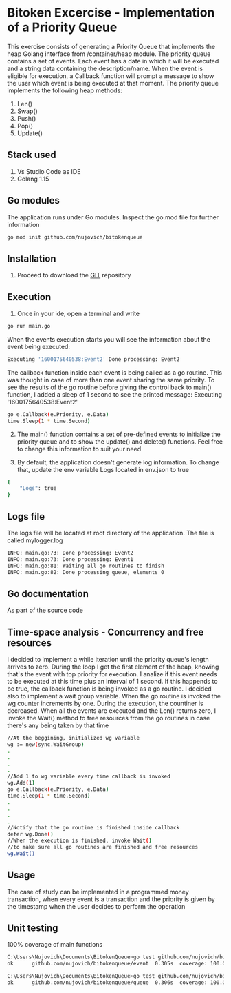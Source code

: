 # Bitoken Excercise - Implementation of a Priority Queue

This exercise consists of generating a Priority Queue that implements the heap Golang interface from /container/heap module. The priority queue contains a set of events. Each event has a date in which it will be executed and a string data containing the description/name. When the event is eligible for execution, a Callback function will prompt a message to show the user which event is being executed at that moment. The priority queue implements the following heap methods:

1. Len()
2. Swap()
3. Push()
4. Pop()
5. Update()

## Stack used
1. Vs Studio Code as IDE
2. Golang 1.15

## Go modules

The application runs under Go modules. Inspect the go.mod file for further information

```bash
go mod init github.com/nujovich/bitokenqueue
```

## Installation
1. Proceed to download the [GIT](https://github.com/nujovich/bitokenqueue.git) repository

## Execution
1. Once in your ide, open a terminal and write
```bash
go run main.go
```
When the events execution starts you will see the information about the event being executed:
```bash
Executing '1600175640538:Event2' Done processing: Event2
```
The callback function inside each event is being called as a go routine. This was thought in case of more than one event sharing the same priority. To see the results of the go routine before giving the control back to main() function, I added a sleep of 1 second to see the printed message: Executing '1600175640538:Event2'
```bash
go e.Callback(e.Priority, e.Data)
time.Sleep(1 * time.Second)
```

2. The main() function contains a set of pre-defined events to initialize the priority queue and to show the update() and delete() functions. Feel free to change this information to suit your need

3. By default, the application doesn't generate log information. To change that, update the env variable Logs located in env.json to true
```bash
{
    "Logs": true
}
```

## Logs file
The logs file will be located at root directory of the application. The file is called mylogger.log
```bash
INFO: main.go:73: Done processing: Event2
INFO: main.go:73: Done processing: Event1
INFO: main.go:81: Waiting all go routines to finish
INFO: main.go:82: Done processing queue, elements 0
```

## Go documentation
As part of the source code

## Time-space analysis - Concurrency and free resources
I decided to implement a while iteration until the priority queue's length arrives to zero. During the loop I get the first element of the heap, knowing that's the event with top priority for execution. I analize if this event needs to be executed at this time plus an interval of 1 second. If this happends to be true, the callback function is being invoked as a go routine. I decided also to implement a wait group variable. When the go routine is invoked the wg counter increments by one. During the execution, the countiner is decreased. When all the events are executed and the Len() returns zero, I invoke the Wait() method to free resources from the go routines in case there's any being taken by that time
```bash
//At the beggining, initialized wg variable
wg := new(sync.WaitGroup)
.
.
.
.
//Add 1 to wg variable every time callback is invoked
wg.Add(1)
go e.Callback(e.Priority, e.Data)
time.Sleep(1 * time.Second)
.
.
.
.
//Notify that the go routine is finished inside callback
defer wg.Done()
//When the execution is finished, invoke Wait() 
//to make sure all go routines are finished and free resources
wg.Wait()
```

## Usage
The case of study can be implemented in a programmed money transaction, when every event is a transaction and the priority is given by the timestamp when the user decides to perform the operation


## Unit testing
100% coverage of main functions
```bash
C:\Users\Nujovich\Documents\BitokenQueue>go test github.com/nujovich/bitokenqueue/event -cover
ok      github.com/nujovich/bitokenqueue/event  0.305s  coverage: 100.0% of statements

C:\Users\Nujovich\Documents\BitokenQueue>go test github.com/nujovich/bitokenqueue/queue -cover
ok      github.com/nujovich/bitokenqueue/queue  0.306s  coverage: 100.0% of statements
```